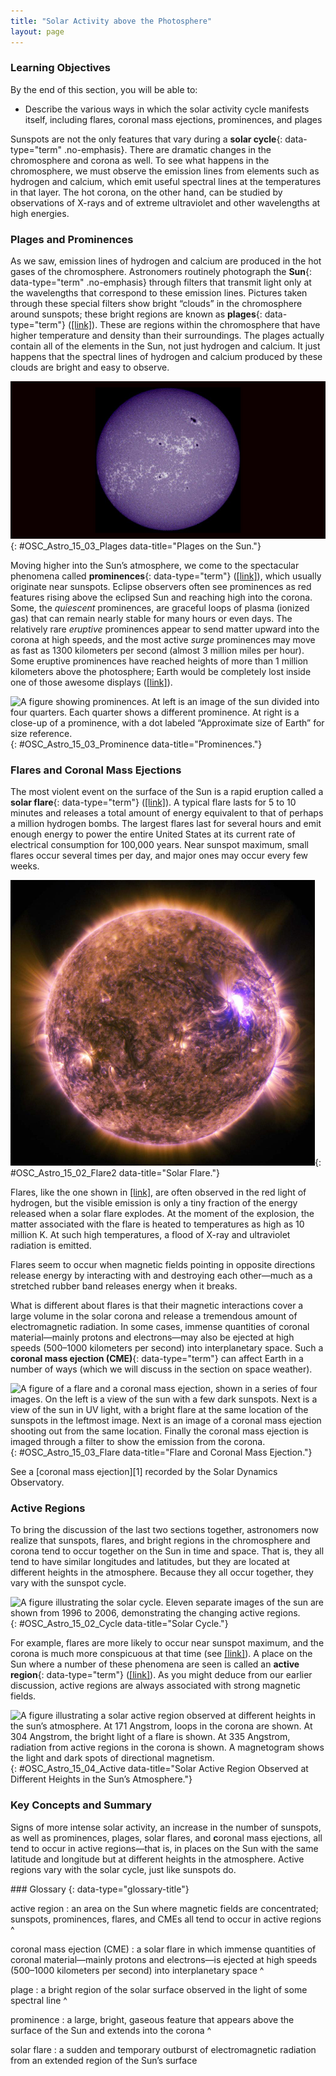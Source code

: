 ```yaml
---
title: "Solar Activity above the Photosphere"
layout: page
---
```



### Learning Objectives

By the end of this section, you will be able to:

* Describe the various ways in which the solar activity cycle manifests itself, including flares, coronal mass ejections, prominences, and plages

Sunspots are not the only features that vary during a **solar cycle**{: data-type="term" .no-emphasis}. There are dramatic changes in the chromosphere and corona as well. To see what happens in the chromosphere, we must observe the emission lines from elements such as hydrogen and calcium, which emit useful spectral lines at the temperatures in that layer. The hot corona, on the other hand, can be studied by observations of X-rays and of extreme ultraviolet and other wavelengths at high energies.

### Plages and Prominences

As we saw, emission lines of hydrogen and calcium are produced in the hot gases of the chromosphere. Astronomers routinely photograph the **Sun**{: data-type="term" .no-emphasis} through filters that transmit light only at the wavelengths that correspond to these emission lines. Pictures taken through these special filters show bright “clouds” in the chromosphere around sunspots; these bright regions are known as **plages**{: data-type="term"} ([\[link\]](#OSC_Astro_15_03_Plages)). These are regions within the chromosphere that have higher temperature and density than their surroundings. The plages actually contain all of the elements in the Sun, not just hydrogen and calcium. It just happens that the spectral lines of hydrogen and calcium produced by these clouds are bright and easy to observe.

 ![An image of the sun, showing plages as bright cloud-like regions.](../resources/OSC_Astro_15_03_Plages.jpg "This image of the Sun was taken with a filter that transmits only the light of the spectral line produced by singly ionized calcium. The bright cloud-like regions are the plages. (credit: modification of work by NASA)"){: #OSC_Astro_15_03_Plages data-title="Plages on the Sun."}

Moving higher into the Sun’s atmosphere, we come to the spectacular phenomena called **prominences**{: data-type="term"} ([\[link\]](#OSC_Astro_15_03_Prominence)), which usually originate near sunspots. Eclipse observers often see prominences as red features rising above the eclipsed Sun and reaching high into the corona. Some, the *quiescent* prominences, are graceful loops of plasma (ionized gas) that can remain nearly stable for many hours or even days. The relatively rare *eruptive* prominences appear to send matter upward into the corona at high speeds, and the most active *surge* prominences may move as fast as 1300 kilometers per second (almost 3 million miles per hour). Some eruptive prominences have reached heights of more than 1 million kilometers above the photosphere; Earth would be completely lost inside one of those awesome displays ([\[link\]](#OSC_Astro_15_03_Prominence)).

 ![A figure showing prominences. At left is an image of the sun divided into four quarters. Each quarter shows a different prominence. At right is a close-up of a prominence, with a dot labeled &#x201C;Approximate size of Earth&#x201D; for size reference.](../resources/OSC_Astro_15_03_Prominence.jpg "(a) This image of an eruptive prominence was taken in the light of singly ionized helium in the extreme ultraviolet part of the spectrum. The prominence is a particularly large one. An image of Earth is shown at the same scale for comparison. (b) A prominence is a huge cloud of relatively cool (about 60,000 K in this case), fairly dense gas suspended in the much hotter corona. These pictures, taken in ultraviolet, are color coded so that white corresponds to the hottest temperatures and dark red to cooler ones. The four images were taken, moving clockwise from the upper left, on May 15, 2001; March 28, 2000; January 18, 2000; and February 2, 2001. (credit a: modification of work by NASA/SOHO; credit b: modification of work by NASA/SDO)"){: #OSC_Astro_15_03_Prominence data-title="Prominences."}

### Flares and Coronal Mass Ejections

The most violent event on the surface of the Sun is a rapid eruption called a **solar flare**{: data-type="term"} ([\[link\]](#OSC_Astro_15_02_Flare2)). A typical flare lasts for 5 to 10 minutes and releases a total amount of energy equivalent to that of perhaps a million hydrogen bombs. The largest flares last for several hours and emit enough energy to power the entire United States at its current rate of electrical consumption for 100,000 years. Near sunspot maximum, small flares occur several times per day, and major ones may occur every few weeks.

 ![An image of a solar flare, a bright region to the right of the sun.](../resources/OSC_Astro_15_02_Flare2.jpg "The bright white area seen on the right side of the Sun in this image from the Solar Dynamics Observer spacecraft is a solar flare that was observed on June 25, 2015. (credit: NASA/SDO)"){: #OSC_Astro_15_02_Flare2 data-title="Solar Flare."}

Flares, like the one shown in [\[link\]](#OSC_Astro_15_03_Flare), are often observed in the red light of hydrogen, but the visible emission is only a tiny fraction of the energy released when a solar flare explodes. At the moment of the explosion, the matter associated with the flare is heated to temperatures as high as 10 million K. At such high temperatures, a flood of X-ray and ultraviolet radiation is emitted.

Flares seem to occur when magnetic fields pointing in opposite directions release energy by interacting with and destroying each other—much as a stretched rubber band releases energy when it breaks.

What is different about flares is that their magnetic interactions cover a large volume in the solar corona and release a tremendous amount of electromagnetic radiation. In some cases, immense quantities of coronal material—mainly protons and electrons—may also be ejected at high speeds (500–1000 kilometers per second) into interplanetary space. Such a **coronal mass ejection (CME)**{: data-type="term"} can affect Earth in a number of ways (which we will discuss in the section on space weather).

 ![A figure of a flare and a coronal mass ejection, shown in a series of four images. On the left is a view of the sun with a few dark sunspots. Next is a view of the sun in UV light, with a bright flare at the same location of the sunspots in the leftmost image. Next is an image of a coronal mass ejection shooting out from the same location. Finally the coronal mass ejection is imaged through a filter to show the emission from the corona.](../resources/OSC_Astro_15_03_Flare.jpg "This sequence of four images shows the evolution over time of a giant eruption on the Sun. (a) The event began at the location of a sunspot group, and (b) a flare is seen in far-ultraviolet light. (c) Fourteen hours later, a CME is seen blasting out into space. (d) Three hours later, this CME has expanded to form a giant cloud of particles escaping from the Sun and is beginning the journey out into the solar system. The white circle in (c) and (d) shows the diameter of the solar photosphere. The larger dark area shows where light from the Sun has been blocked out by a specially designed instrument to make it possible to see the faint emission from the corona. (credit a, b, c, d: modification of work by SOHO/EIT, SOHO/LASCO, SOHO/MDI (ESA &amp; NASA))"){: #OSC_Astro_15_03_Flare data-title="Flare and Coronal Mass Ejection."}

<div data-type="note" class="astronomy link-to-learning" markdown="1">
See a [coronal mass ejection][1] recorded by the Solar Dynamics Observatory.

</div>

### Active Regions

To bring the discussion of the last two sections together, astronomers now realize that sunspots, flares, and bright regions in the chromosphere and corona tend to occur together on the Sun in time and space. That is, they all tend to have similar longitudes and latitudes, but they are located at different heights in the atmosphere. Because they all occur together, they vary with the sunspot cycle.

 ![A figure illustrating the solar cycle. Eleven separate images of the sun are shown from 1996 to 2006, demonstrating the changing active regions.](../resources/OSC_Astro_15_02_Cycle.jpg "This dramatic sequence of images taken from the SOHO satellite over a period of 11 years shows how active regions change during the solar cycle. The images were taken in the ultraviolet region of the spectrum and show that active regions on the Sun increase and decrease during the cycle. Sunspots are located in the cooler photosphere, beneath the hot gases shown in this image, and vary in phase with the emission from these hot gases&#x2014;more sunspots and more emission from hot gases occur together. (credit: modification of work by ESA/NASA/SOHO)"){: #OSC_Astro_15_02_Cycle data-title="Solar Cycle."}

For example, flares are more likely to occur near sunspot maximum, and the corona is much more conspicuous at that time (see [\[link\]](#OSC_Astro_15_02_Cycle)). A place on the Sun where a number of these phenomena are seen is called an **active region**{: data-type="term"} ([\[link\]](#OSC_Astro_15_04_Active)). As you might deduce from our earlier discussion, active regions are always associated with strong magnetic fields.

 ![A figure illustrating a solar active region observed at different heights in the sun&#x2019;s atmosphere. At 171 Angstrom, loops in the corona are shown. At 304 Angstrom, the bright light of a flare is shown. At 335 Angstrom, radiation from active regions in the corona is shown. A magnetogram shows the light and dark spots of directional magnetism.](../resources/OSC_Astro_15_04_Active.jpg "These four images of a solar flare on October 22, 2012, show from the left: light from the Sun at a wavelength of 171 angstroms, which shows the structure of loops of solar material in the corona; ultraviolet at 304 angstroms, which shows light from the region of the Sun&#x2019;s atmosphere where flares originate; light at 335 angstroms, which highlights radiation from active regions in the corona; a magnetogram, which shows magnetically active regions on the Sun. Note how these different types of activity all occur above a sunspot region with a strong magnetic field. (credit: modification of work by NASA/SDO/Goddard)"){: #OSC_Astro_15_04_Active data-title="Solar Active Region Observed at Different Heights in the Sun&#x2019;s Atmosphere."}

### Key Concepts and Summary

Signs of more intense solar activity, an increase in the number of sunspots, as well as prominences, plages, solar flares, and **c**oronal mass ejections, all tend to occur in active regions—that is, in places on the Sun with the same latitude and longitude but at different heights in the atmosphere. Active regions vary with the solar cycle, just like sunspots do.

<div data-type="glossary" markdown="1">
### Glossary
{: data-type="glossary-title"}

active region
: an area on the Sun where magnetic fields are concentrated; sunspots, prominences, flares, and CMEs all tend to occur in active regions
^

coronal mass ejection (CME)
: a solar flare in which immense quantities of coronal material—mainly protons and electrons—is ejected at high speeds (500–1000 kilometers per second) into interplanetary space
^

plage
: a bright region of the solar surface observed in the light of some spectral line
^

prominence
: a large, bright, gaseous feature that appears above the surface of the Sun and extends into the corona
^

solar flare
: a sudden and temporary outburst of electromagnetic radiation from an extended region of the Sun’s surface

</div>



[1]: https://openstax.org/l/30CorMaEj
